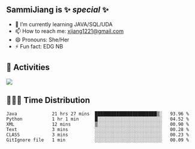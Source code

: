 ## SammiJiang is  ✨ _special_ ✨ 


- 🌱 I’m currently learning JAVA/SQL/UDA
- 📫 How to reach me: xjiang1221@gmail.com
- 😄 Pronouns: She/Her
- ⚡ Fun fact: EDG NB
## 👾 Activities 

![](https://github-readme-stats.vercel.app/api?username=SammiJiang&theme=gruvbox )

## 👩🏼‍💻 Time Distribution 

<!--START_SECTION:waka-->

```text
Java             21 hrs 27 mins  ███████████████████████▒░   93.96 %
Python           1 hr 1 min      █░░░░░░░░░░░░░░░░░░░░░░░░   04.52 %
XML              12 mins         ▒░░░░░░░░░░░░░░░░░░░░░░░░   00.90 %
Text             3 mins          ░░░░░░░░░░░░░░░░░░░░░░░░░   00.28 %
CLASS            3 mins          ░░░░░░░░░░░░░░░░░░░░░░░░░   00.23 %
GitIgnore file   1 min           ░░░░░░░░░░░░░░░░░░░░░░░░░   00.09 %
```

<!--END_SECTION:waka-->
